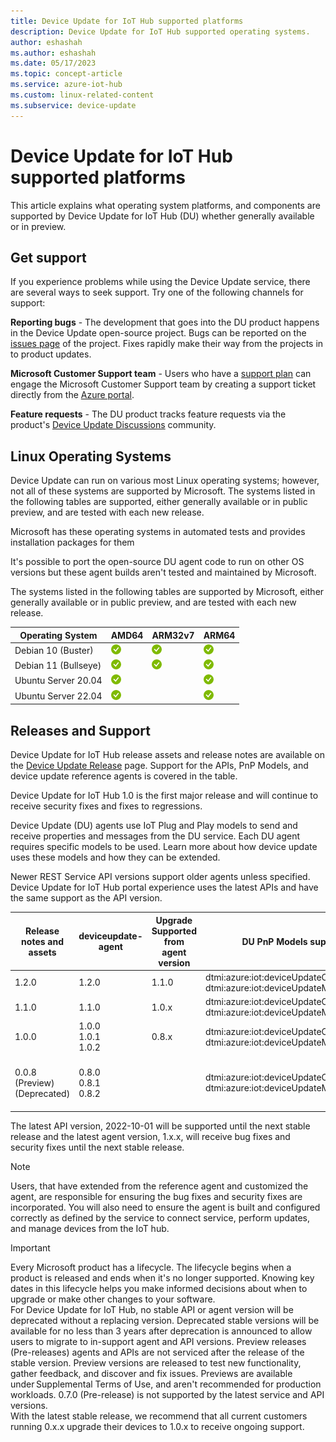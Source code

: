```yaml
---
title: Device Update for IoT Hub supported platforms
description: Device Update for IoT Hub supported operating systems.
author: eshashah
ms.author: eshashah
ms.date: 05/17/2023
ms.topic: concept-article
ms.service: azure-iot-hub
ms.custom: linux-related-content
ms.subservice: device-update
---
```

# Device Update for IoT Hub supported platforms


This article explains what operating system platforms, and components are supported by Device Update for IoT Hub (DU) whether generally available or in preview.

## Get support

If you experience problems while using the Device Update service, there are several ways to seek support. Try one of the following channels for support:

**Reporting bugs** - The development that goes into the DU product happens in the Device Update open-source project. Bugs can be reported on the [issues page](https://github.com/Azure/iot-hub-device-update/issues) of the project. Fixes rapidly make their way from the projects in to product updates.

**Microsoft Customer Support team** - Users who have a [support plan](https://azure.microsoft.com/support/plans/) can engage the Microsoft Customer Support team by creating a support ticket directly from the [Azure portal](https://portal.azure.com/signin/index/?feature.settingsportalinstance=mpac).

**Feature requests** - The DU product tracks feature requests via the product's [Device Update Discussions](https://github.com/Azure/iot-hub-device-update/discussions) community.

## Linux Operating Systems

Device Update can run on various most Linux operating systems; however, not all of these systems are supported by Microsoft. The systems listed in the following tables are supported, either generally available or in public preview, and are tested with each new release.

Microsoft has these operating systems in automated tests and provides installation packages for them

It's possible to port the open-source DU agent code to run on other OS versions but these agent builds aren't tested and maintained by Microsoft.

The systems listed in the following tables are supported by Microsoft, either generally available or in public preview, and are tested with each new release.

| Operating System | AMD64 | ARM32v7 | ARM64 |
| ---------------- | ----- | ------- | ----- |
| Debian 10 (Buster) | ![Debian + AMD64](./media/support/green-check.png)  | ![Debian + ARM32v7](./media/support/green-check.png) | ![Debian + + ARM64](./media/support/green-check.png)  |
| Debian 11 (Bullseye) | ![Debian + AMD64](./media/support/green-check.png)  | ![Debian + ARM32v7](./media/support/green-check.png) | ![Debian + + ARM64](./media/support/green-check.png)  |
| Ubuntu Server 20.04 | ![Ubuntu Server 20.04 + AMD64](./media/support/green-check.png) |  | ![Ubuntu Server 20.04 + ARM64](./media/support/green-check.png) |
| Ubuntu Server 22.04 | ![Ubuntu Server 22.04 + AMD64](./media/support/green-check.png) |  | ![Ubuntu Server 22.04 + ARM64](./media/support/green-check.png) |


## Releases and Support

Device Update for IoT Hub release assets and release notes are available on the [Device Update Release](https://github.com/Azure/iot-hub-device-update/releases) page. Support for the APIs, PnP Models, and device update reference agents is covered in the table. 

Device Update for IoT Hub 1.0 is the first major release and will continue to receive security fixes and fixes to regressions.  

Device Update (DU) agents use IoT Plug and Play models to send and receive properties and messages from the DU service. Each DU agent requires specific models to be used. Learn more about how device update uses these models and how they can be extended.  

Newer REST Service API versions support older agents unless specified. Device Update for IoT Hub portal experience uses the latest APIs and have the same support as the API version. 

| Release notes and assets | deviceupdate-agent | Upgrade Supported from agent version | DU PnP Models supported | API Versions|
| ------------------------ | ------------------ | ------------------------------------ | ----------------------- |-------------|
| 1.2.0 | 1.2.0 <br /> | 1.1.0 | dtmi:azure:iot:deviceUpdateContractModel;3 <br /> dtmi:azure:iot:deviceUpdateModel;3  | 2022-10-01 |
| 1.1.0 | 1.1.0|1.0.x | dtmi:azure:iot:deviceUpdateContractModel;3 <br /> dtmi:azure:iot:deviceUpdateModel;3| 2022-10-01 |
| 1.0.0 | 1.0.0 <br /> 1.0.1 <br /> 1.0.2 | 0.8.x | dtmi:azure:iot:deviceUpdateContractModel;2 <br /> dtmi:azure:iot:deviceUpdateModel;2  | 2022-10-01 |
|0.0.8 (Preview)(Deprecated) | 0.8.0 <br /> 0.8.1 <br /> 0.8.2 |  | dtmi:azure:iot:deviceUpdateContractModel;1 <br /> dtmi:azure:iot:deviceUpdateModel;1 | 2022-10-01 <br /> 2021-06-01-preview (Deprecated)|

The latest API version, 2022-10-01 will be supported until the next stable release and the latest agent version, 1.x.x, will receive bug fixes and security fixes until the next stable release. 

> [!NOTE]
> Users, that have extended from the reference agent and customized the agent, are responsible for ensuring the bug fixes and security fixes are incorporated. You will also need to ensure the agent is built and configured correctly as defined by the service to connect service, perform updates, and manage devices from the IoT hub. 

> [!IMPORTANT]
> Every Microsoft product has a lifecycle. The lifecycle begins when a product is released and ends when it's no longer supported. Knowing key dates in this lifecycle helps you make informed decisions about when to upgrade or make other changes to your software.  
> For Device Update for IoT Hub, no stable API or agent version will be deprecated without a replacing version. Deprecated stable versions will be available for no less than 3 years after deprecation is announced to allow users to migrate to in-support agent and API versions. 
> Preview releases (Pre-releases) agents and APIs are not serviced after the release of the stable version. Preview versions are released to test new functionality, gather feedback, and discover and fix issues. Previews are available under Supplemental Terms of Use, and aren't recommended for production workloads. 
> 0.7.0 (Pre-release) is not supported by the latest service and API versions.  
> With the latest stable release, we recommend that all current customers running 0.x.x upgrade their devices to 1.0.x to receive ongoing support. 
